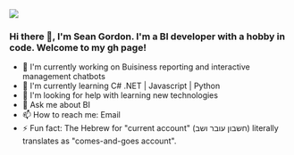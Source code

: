 
<img src="https://i.imgur.com/FPJ1j8P.jpg&fit=crop&w=975&h=300&q=80"/>

### Hi there 👋, I'm Sean Gordon. I'm a BI developer with a hobby in code. Welcome to my gh page! <br>
  
- 🔭 I'm currently working on Buisiness reporting and interactive management chatbots
- 🌱 I'm currently learning C# .NET | Javascript | Python
- 🤔 I'm looking for help with learning new technologies
- 💬 Ask me about BI
- 📫 How to reach me: Email
- ⚡ Fun fact: The Hebrew for "current account" (חשבון עובר ושב) literally translates as "comes-and-goes account".
